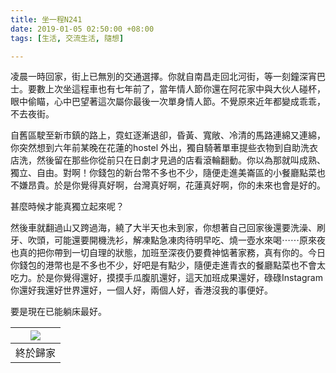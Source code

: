 ```yaml
---
title: 坐一程N241
date: 2019-01-05 02:50:00 +08:00
tags: [生活, 交流生活, 隨想]

---
```


  
  
  
凌晨一時回家，街上已無別的交通選擇。你就自南昌走回北河街，等一刻鐘深宵巴士。要數上次坐這程車也有七年前了，當年情人節你還在阿花家中與大伙人碰杯，眼中偷瞄，心中巴望著這次屬你最後一次單身情人節。不覺原來近年都變成乖乖，不去夜街。  
  
自舊區駛至新市鎮的路上，霓虹逐漸退卻，昏黃、寬敞、冷清的馬路連綿又連綿，你突然想到六年前某晚在花蓮的hostel 外出，獨自騎著單車提些衣物到自助洗衣店洗，然後留在那些你從前只在日劇才見過的店看滾輪翻動。你以為那就叫成熟、獨立、自由。對啊！你錢包的新台幣不多也不少，隨便走進美崙區的小餐廳點菜也不嫌昂貴。於是你覺得真好啊，台灣真好啊，花蓮真好啊，你的未來也會是好的。  
  
甚麼時候才能真獨立起來呢？  
  
然後車就翻過山又跨過海，繞了大半天也未到家，你想著自己回家後還要洗澡、刷牙、吹頭，可能還要開機洗衫，解凍點急凍肉待明早吃、燒一壺水來喝⋯⋯原來夜也真的把你帶到一切自理的狀態，加班至深夜仍要費神惦著家務，真有你的。今日你錢包的港幣也是不多也不少，好吧是有點少，隨便走進青衣的餐廳點菜也不會太吃力。於是你覺得還好，摸摸手瓜腹肌還好，這天加班成果還好，碌碌Instagram 你還好我還好世界還好，一個人好，兩個人好，香港沒我的事便好。  
  
要是現在已能躺床最好。  
  
| [![](https://1.bp.blogspot.com/-ufgMhN6b6M0/XC-qvvv6y5I/AAAAAAAAG6M/37S_uYpVLikVP-jKaQs-FB7uL0FcXqV5wCLcBGAs/s400/IMG_6081.HEIC)](https://1.bp.blogspot.com/-ufgMhN6b6M0/XC-qvvv6y5I/AAAAAAAAG6M/37S%5FuYpVLikVP-jKaQs-FB7uL0FcXqV5wCLcBGAs/s1600/IMG%5F6081.HEIC) |
| ------------------------------------------------------------------------------------------------------------------------------------------------------------------------------------------------------------------------------------------------------------------ |
| 終於歸家                                                                                                                                                                                                                                                               |
  
  
